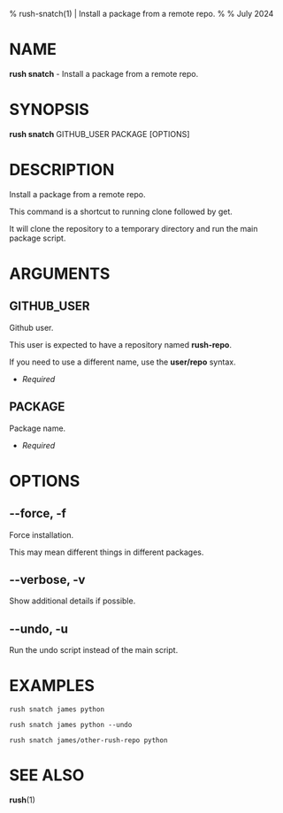 % rush-snatch(1) | Install a package from a remote repo.
% 
% July 2024

NAME
==================================================

**rush snatch** - Install a package from a remote repo.

SYNOPSIS
==================================================

**rush snatch** GITHUB_USER PACKAGE [OPTIONS]

DESCRIPTION
==================================================

Install a package from a remote repo.

This command is a shortcut to running clone followed by get.

It will clone the repository to a temporary directory and run the main package script.


ARGUMENTS
==================================================

GITHUB_USER
--------------------------------------------------

Github user.

This user is expected to have a repository named **rush-repo**.

If you need to use a different name, use the **user/repo** syntax.

- *Required*

PACKAGE
--------------------------------------------------

Package name.

- *Required*

OPTIONS
==================================================

--force, -f
--------------------------------------------------

Force installation.

This may mean different things in different packages.


--verbose, -v
--------------------------------------------------

Show additional details if possible.


--undo, -u
--------------------------------------------------

Run the undo script instead of the main script.


EXAMPLES
==================================================

~~~
rush snatch james python

rush snatch james python --undo

rush snatch james/other-rush-repo python

~~~

SEE ALSO
==================================================

**rush**(1)


